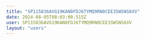 ```yaml
---
title: "SP115836AVG19KAN8FDJ6TYMQ9RN0CEE3SWSNS6XV"
date: 2024-08-05T08:03:00.515Z
user: SP115836AVG19KAN8FDJ6TYMQ9RN0CEE3SWSNS6XV
layout: "users"
---
```

    